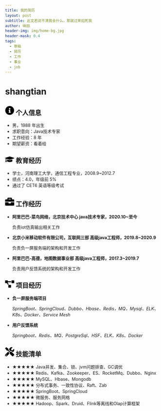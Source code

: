 ```yaml
---
title: 我的简历
layout: post
subtitle: 此文若说不清我会什么，那就过来掐死我
author: 墒田
header-img: img/home-bg.jpg
header-mask: 0.4
tags:
  - 草稿
  - 简历
  - 工作
  - 事业
  - job
---
```


# shangtian

## <img src="/img/svg/info-circle-solid.svg" width="30px"> 个人信息 

 - 男，1988 年出生
 - 求职意向：Java技术专家
 - 工作经验：8 年
 - 期望薪资：看着给 

## <img src="/img/svg/graduation-cap-solid.svg" width="30px"> 教育经历

- 学士，河南理工大学，通信工程专业，2008.9~2012.7
- 绩点：4.0，年级前 5%
- 通过了 CET6 英语等级考试

## <img src="/img/svg/briefcase-solid.svg" width="30px"> 工作经历

- **阿里巴巴-菜鸟网络，北京技术中心 java技术专家，2020.10~至今**

   负责iot仿真输出相关工作

- **北京小米移动软件有限公司，互联网三部 高级java工程师，2019.8~2020.9**

   负责负一屏服务端的架构和开发工作

- **阿里巴巴-高德，地图数据事业部 高级java工程师，2017.3~2019.7**

   负责用户反馈系统的架构和开发工作

## <img src="/img/svg/project-diagram-solid.svg" width="30px"> 项目经历

- **负一屏服务端项目**

  *SpringBoot、SpringCloud、Dubbo、Hbase、Redis，MQ，Mysql、ELK、K8s、Docker、Service Mesh*

- **用户反馈系统**

  *Springboot、Redis、MQ、PostgreSql、HSF、ELK、K8s、Docker*

## <img src="/img/svg/tools-solid.svg" width="30px"> 技能清单

- ★★★★★ Java并发、集合、锁、jvm问题排查、GC调优
- ★★★★★ Redis、Kafka、Zookeeper、ES、RocketMq、Dubbo、Nginx
- ★★★★★ MySQL、Hbase、Mongodb
- ★★★★★ 分布式事务、一致性协议、Raft、Zab
- ★★★★★ SpringBoot、SpringCloud
- ★★★★★ 微服务、服务网格
- ★★★★★ Hadoop、Spark、Druid、Flink等离线和Olap计算框架

